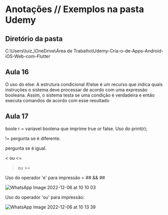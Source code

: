 # Anotações  //  Exemplos na pasta Udemy #

## Diretório da pasta ##
C:\Users\luiz_\OneDrive\Área de Trabalho\Udemy\-Cria-o-de-Apps-Android-iOS-Web-com-Flutter


## Aula 16 ##

O uso do else: A estrutura condicional if/else é um recurso que indica quais instruções o sistema deve processar de acordo com uma expressão booleana. Assim, o sistema testa se uma condição é verdadeira e então executa comandos de acordo com esse resultado

## Aula 17 ##

boole r = variavel boolena que imprime true or false. Uso do print(r);

!= pergunta se é diferente.

pergunta se é igual.

< ou <=

> ou >=

Uso do operador 'e' para impressão = ## && ##

![WhatsApp Image 2022-12-06 at 10 10 03](https://user-images.githubusercontent.com/115110679/205921509-05f4e61d-864d-4c5c-811b-c82e0597762c.jpeg)

Uso do operador 'ou' para impressão:

![WhatsApp Image 2022-12-06 at 10 13 39](https://user-images.githubusercontent.com/115110679/205922259-168234aa-413d-4ba4-8972-df0b4f6f15ad.jpeg)

